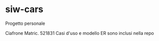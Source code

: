 # siw-cars
Progetto personale

Ciafrone Matric. 521831
Casi d'uso e modello ER sono inclusi nella repo
